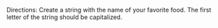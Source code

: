 Directions:
Create a string with the name of your favorite food. The first letter of the string should be capitalized.
